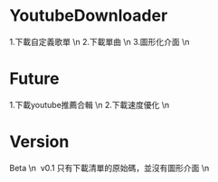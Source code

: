 # YoutubeDownloader

1.下載自定義歌單 \n
2.下載單曲 \n
3.圖形化介面 \n

# Future

1.下載youtube推薦合輯 \n
2.下載速度優化 \n

# Version
Beta \n
  v0.1 只有下載清單的原始碼，並沒有圖形介面 \n
